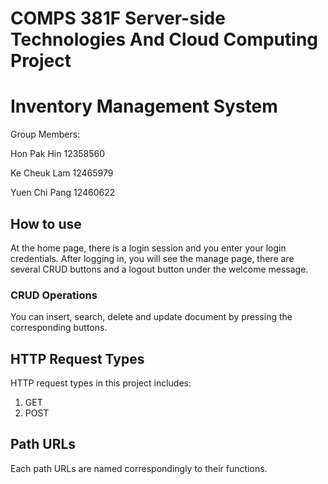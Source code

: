 # COMPS 381F Server-side Technologies And Cloud Computing Project

# Inventory Management System

Group Members:

Hon Pak Hin   12358560

Ke Cheuk Lam  12465979

Yuen Chi Pang 12460622


## How to use
At the home page, there is a login session and you enter your login credentials.
After logging in, you will see the manage page, there are several CRUD buttons and a logout button under the welcome message.

### CRUD Operations
You can insert, search, delete and update document by pressing the corresponding buttons.

## HTTP Request Types
HTTP request types in this project includes:
1. GET
2. POST

## Path URLs
Each path URLs are named correspondingly to their functions.
